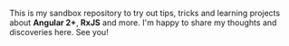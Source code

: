 This is my sandbox repository to try out tips, tricks and learning projects about **Angular 2+**, **RxJS** and more. I'm happy to share my thoughts and discoveries here. See you!
